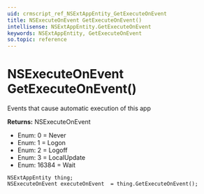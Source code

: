 ```yaml
---
uid: crmscript_ref_NSExtAppEntity_GetExecuteOnEvent
title: NSExecuteOnEvent GetExecuteOnEvent()
intellisense: NSExtAppEntity.GetExecuteOnEvent
keywords: NSExtAppEntity, GetExecuteOnEvent
so.topic: reference
---
```


# NSExecuteOnEvent GetExecuteOnEvent()

Events that cause automatic execution of this app

**Returns:** NSExecuteOnEvent

* Enum: 0 = Never
* Enum: 1 = Logon
* Enum: 2 = Logoff
* Enum: 3 = LocalUpdate
* Enum: 16384 = Wait

```crmscript
NSExtAppEntity thing;
NSExecuteOnEvent executeOnEvent  = thing.GetExecuteOnEvent();
```


